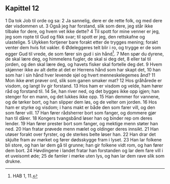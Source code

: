 ## Kapittel 12

1 Da tok Job til orde og sa:
2 Ja sannelig, dere er de rette folk, og med dere dør visdommen ut.
3 Også jeg har forstand, slik som dere, jeg står ikke tilbake for dere, og hvem vet ikke dette?
4 Til spott for mine venner er jeg, jeg som ropte til Gud og fikk svar; til spott er jeg, den rettskafne og ulastelige.
5 Ulykken fortjener bare forakt etter de trygges mening; forakt venter dem hvis fot vakler.
6 Ødeleggeres telt blir i ro, og trygge er de som egger Gud til vrede, de som fører sin gud i sin hånd[^1].
7 Men spør du dyrene, de skal lære deg, og himmelens fugler, de skal si deg det,
8 eller tal til jorden, og den skal lære deg, og havets fisker skal fortelle deg det.
9 Hvem skjønner ikke av alt dette at det er Herrens hånd som har skapt det,
10 han som har i sin hånd hver levende sjel og hvert menneskelegemes ånd?
11 Mon ikke øret prøver ord, slik som ganen smaker mat?
12 Hos gråhårede er visdom, og langt liv gir forstand.
13 Hos ham er visdom og velde, ham hører råd og forstand til.
14 Se, han river ned, og det bygges ikke opp igjen; han stenger for en mann, og det lukkes ikke opp.
15 Han demmer for vannene, og de tørker bort, og han slipper dem løs, og de velter om jorden.
16 Hos ham er styrke og visdom; i hans makt er både den som farer vill, og den som fører vill.
17 Han fører rådsherrer bort som fanger, og dommere gjør han til dårer.
18 Kongers tvangsbånd løser han og binder rep om deres lender.
19 Han fører prester bort som fanger, og mektige menn støter han ned.
20 Han fratar prøvede menn mælet og oldinger deres innsikt.
21 Han utøser forakt over fyrster, og de sterkes belte løser han.
22 Han drar det skjulte fram av mørket og fører dødsskygge fram i lyset.
23 Han lar folkene bli store, og han lar dem gå til grunne; han gir folkene vidt rom, og han fører dem bort.
24 Høvdingene i landet fratar han forstanden og lar dem fare vill i et uveisomt øde;
25 de famler i mørke uten lys, og han lar dem rave slik som drukne.

[^1]:  HAB 1, 11.
